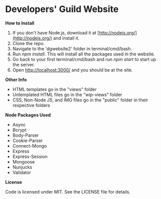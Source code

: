 # Developers' Guild Website

**How to Install**

1. If you don't have Node.js, download it at [http://nodejs.org/](http://nodejs.org/) and install it.
2. Clone the repo.
3. Navigate to the 'dgwebsite2' folder in terminal/cmd/bash.
4. Run *npm install*. This will install all the packages used in the website.
8. Go back to your first terminal/cmd/bash and run *npm start* to start up the server.
9. Open [http://localhost:3000/](http://localhost:3000/) and you should be at the site.

**Other Info**

- HTML templates go in the "views" folder
- Untemplated HTML files go in the "wip-views" folder
- CSS, Non-Node JS, and IMG files go in the "public" folder in their respective folders

**Node Packages Used**

- Async
- Bcrypt
- Body-Parser
- Cookie-Parser
- Connect-Mongo
- Express
- Express-Session
- Mongoose
- Nunjucks
- Validator

**License**

Code is licensed under MIT. See the LICENSE file for details.
